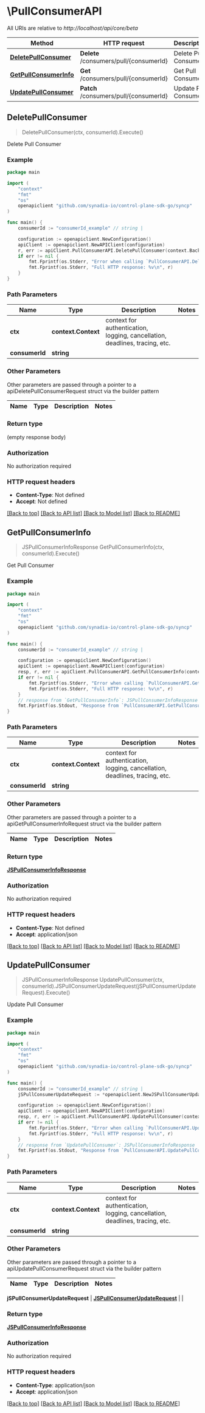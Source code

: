 # \PullConsumerAPI

All URIs are relative to *http://localhost/api/core/beta*

Method | HTTP request | Description
------------- | ------------- | -------------
[**DeletePullConsumer**](PullConsumerAPI.md#DeletePullConsumer) | **Delete** /consumers/pull/{consumerId} | Delete Pull Consumer
[**GetPullConsumerInfo**](PullConsumerAPI.md#GetPullConsumerInfo) | **Get** /consumers/pull/{consumerId} | Get Pull Consumer
[**UpdatePullConsumer**](PullConsumerAPI.md#UpdatePullConsumer) | **Patch** /consumers/pull/{consumerId} | Update Pull Consumer



## DeletePullConsumer

> DeletePullConsumer(ctx, consumerId).Execute()

Delete Pull Consumer



### Example

```go
package main

import (
    "context"
    "fmt"
    "os"
    openapiclient "github.com/synadia-io/control-plane-sdk-go/syncp"
)

func main() {
    consumerId := "consumerId_example" // string | 

    configuration := openapiclient.NewConfiguration()
    apiClient := openapiclient.NewAPIClient(configuration)
    r, err := apiClient.PullConsumerAPI.DeletePullConsumer(context.Background(), consumerId).Execute()
    if err != nil {
        fmt.Fprintf(os.Stderr, "Error when calling `PullConsumerAPI.DeletePullConsumer``: %v\n", err)
        fmt.Fprintf(os.Stderr, "Full HTTP response: %v\n", r)
    }
}
```

### Path Parameters


Name | Type | Description  | Notes
------------- | ------------- | ------------- | -------------
**ctx** | **context.Context** | context for authentication, logging, cancellation, deadlines, tracing, etc.
**consumerId** | **string** |  | 

### Other Parameters

Other parameters are passed through a pointer to a apiDeletePullConsumerRequest struct via the builder pattern


Name | Type | Description  | Notes
------------- | ------------- | ------------- | -------------


### Return type

 (empty response body)

### Authorization

No authorization required

### HTTP request headers

- **Content-Type**: Not defined
- **Accept**: Not defined

[[Back to top]](#) [[Back to API list]](../README.md#documentation-for-api-endpoints)
[[Back to Model list]](../README.md#documentation-for-models)
[[Back to README]](../README.md)


## GetPullConsumerInfo

> JSPullConsumerInfoResponse GetPullConsumerInfo(ctx, consumerId).Execute()

Get Pull Consumer



### Example

```go
package main

import (
    "context"
    "fmt"
    "os"
    openapiclient "github.com/synadia-io/control-plane-sdk-go/syncp"
)

func main() {
    consumerId := "consumerId_example" // string | 

    configuration := openapiclient.NewConfiguration()
    apiClient := openapiclient.NewAPIClient(configuration)
    resp, r, err := apiClient.PullConsumerAPI.GetPullConsumerInfo(context.Background(), consumerId).Execute()
    if err != nil {
        fmt.Fprintf(os.Stderr, "Error when calling `PullConsumerAPI.GetPullConsumerInfo``: %v\n", err)
        fmt.Fprintf(os.Stderr, "Full HTTP response: %v\n", r)
    }
    // response from `GetPullConsumerInfo`: JSPullConsumerInfoResponse
    fmt.Fprintf(os.Stdout, "Response from `PullConsumerAPI.GetPullConsumerInfo`: %v\n", resp)
}
```

### Path Parameters


Name | Type | Description  | Notes
------------- | ------------- | ------------- | -------------
**ctx** | **context.Context** | context for authentication, logging, cancellation, deadlines, tracing, etc.
**consumerId** | **string** |  | 

### Other Parameters

Other parameters are passed through a pointer to a apiGetPullConsumerInfoRequest struct via the builder pattern


Name | Type | Description  | Notes
------------- | ------------- | ------------- | -------------


### Return type

[**JSPullConsumerInfoResponse**](JSPullConsumerInfoResponse.md)

### Authorization

No authorization required

### HTTP request headers

- **Content-Type**: Not defined
- **Accept**: application/json

[[Back to top]](#) [[Back to API list]](../README.md#documentation-for-api-endpoints)
[[Back to Model list]](../README.md#documentation-for-models)
[[Back to README]](../README.md)


## UpdatePullConsumer

> JSPullConsumerInfoResponse UpdatePullConsumer(ctx, consumerId).JSPullConsumerUpdateRequest(jSPullConsumerUpdateRequest).Execute()

Update Pull Consumer



### Example

```go
package main

import (
    "context"
    "fmt"
    "os"
    openapiclient "github.com/synadia-io/control-plane-sdk-go/syncp"
)

func main() {
    consumerId := "consumerId_example" // string | 
    jSPullConsumerUpdateRequest := *openapiclient.NewJSPullConsumerUpdateRequest() // JSPullConsumerUpdateRequest |  (optional)

    configuration := openapiclient.NewConfiguration()
    apiClient := openapiclient.NewAPIClient(configuration)
    resp, r, err := apiClient.PullConsumerAPI.UpdatePullConsumer(context.Background(), consumerId).JSPullConsumerUpdateRequest(jSPullConsumerUpdateRequest).Execute()
    if err != nil {
        fmt.Fprintf(os.Stderr, "Error when calling `PullConsumerAPI.UpdatePullConsumer``: %v\n", err)
        fmt.Fprintf(os.Stderr, "Full HTTP response: %v\n", r)
    }
    // response from `UpdatePullConsumer`: JSPullConsumerInfoResponse
    fmt.Fprintf(os.Stdout, "Response from `PullConsumerAPI.UpdatePullConsumer`: %v\n", resp)
}
```

### Path Parameters


Name | Type | Description  | Notes
------------- | ------------- | ------------- | -------------
**ctx** | **context.Context** | context for authentication, logging, cancellation, deadlines, tracing, etc.
**consumerId** | **string** |  | 

### Other Parameters

Other parameters are passed through a pointer to a apiUpdatePullConsumerRequest struct via the builder pattern


Name | Type | Description  | Notes
------------- | ------------- | ------------- | -------------

 **jSPullConsumerUpdateRequest** | [**JSPullConsumerUpdateRequest**](JSPullConsumerUpdateRequest.md) |  | 

### Return type

[**JSPullConsumerInfoResponse**](JSPullConsumerInfoResponse.md)

### Authorization

No authorization required

### HTTP request headers

- **Content-Type**: application/json
- **Accept**: application/json

[[Back to top]](#) [[Back to API list]](../README.md#documentation-for-api-endpoints)
[[Back to Model list]](../README.md#documentation-for-models)
[[Back to README]](../README.md)


